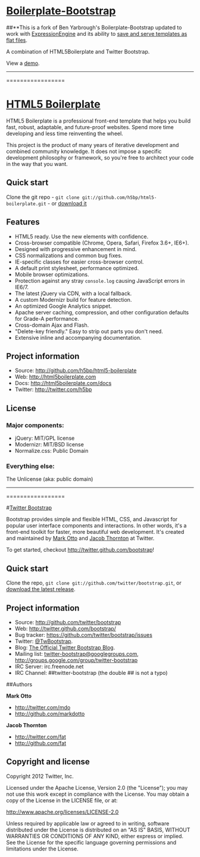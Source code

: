 # [Boilerplate-Bootstrap](http://benyarbrough.com/boilerplate-bootstrap/)

##**This is a fork of Ben Yarbrough's Boilerplate-Bootstrap updated to work with [ExpressionEngine](http://expressionengine.com/) and its ability to [save and serve templates as flat files](http://expressionengine.com/user_guide/templates/templates_as_files.html).

A combination of HTML5Boilerplate and Twitter Bootstrap.

View a [demo](http://benyarbrough.com/boilerplate-bootstrap/).


---------------
=================


# [HTML5 Boilerplate](http://html5boilerplate.com)

HTML5 Boilerplate is a professional front-end template that helps you build fast, robust, adaptable, and future-proof websites. Spend more time developing and less time reinventing the wheel.

This project is the product of many years of iterative development and combined community knowledge. It does not impose a specific development philosophy or framework, so you're free to architect your code in the way that you want.


## Quick start

Clone the git repo - `git clone git://github.com/h5bp/html5-boilerplate.git` - or [download it](https://github.com/h5bp/html5-boilerplate/zipball/master)


## Features

* HTML5 ready. Use the new elements with confidence.
* Cross-browser compatible (Chrome, Opera, Safari, Firefox 3.6+, IE6+).
* Designed with progressive enhancement in mind.
* CSS normalizations and common bug fixes.
* IE-specific classes for easier cross-browser control.
* A default print stylesheet, performance optimized.
* Mobile browser optimizations.
* Protection against any stray `console.log` causing JavaScript errors in IE6/7.
* The latest jQuery via CDN, with a local fallback.
* A custom Modernizr build for feature detection.
* An optimized Google Analytics snippet.
* Apache server caching, compression, and other configuration defaults for Grade-A performance.
* Cross-domain Ajax and Flash.
* "Delete-key friendly." Easy to strip out parts you don't need.
* Extensive inline and accompanying documentation.


## Project information

* Source: http://github.com/h5bp/html5-boilerplate
* Web: http://html5boilerplate.com
* Docs: http://html5boilerplate.com/docs
* Twitter: http://twitter.com/h5bp


## License

### Major components:

* jQuery: MIT/GPL license
* Modernizr: MIT/BSD license
* Normalize.css: Public Domain

### Everything else:

The Unlicense (aka: public domain)

 
---------------
=================


#[Twitter Bootstrap](http://twitter.github.com/bootstrap)

Bootstrap provides simple and flexible HTML, CSS, and Javascript for popular user interface components and interactions. In other words, it's a front-end toolkit for faster, more beautiful web development. It's created and maintained by [Mark Otto](http://twitter.com/mdo) and [Jacob Thornton](http://twitter.com/fat) at Twitter.

To get started, checkout http://twitter.github.com/bootstrap!



## Quick start

Clone the repo, `git clone git://github.com/twitter/bootstrap.git`, or [download the latest release](https://github.com/twitter/bootstrap/zipball/master).


## Project information

* Source: http://github.com/twitter/bootstrap
* Web: http://twitter.github.com/bootstrap/
* Bug tracker: https://github.com/twitter/bootstrap/issues
* Twitter: [@TwBootstrap](http://twitter.com/TwBootstrap).
* Blog: [The Official Twitter Bootstrap Blog](http://blog.getbootstrap.com).
* Mailing list: twitter-bootstrap@googlegroups.com, http://groups.google.com/group/twitter-bootstrap
* IRC Server: irc.freenode.net
* IRC Channel: ##twitter-bootstrap (the double ## is not a typo)



##Authors

**Mark Otto**

+ http://twitter.com/mdo
+ http://github.com/markdotto

**Jacob Thornton**

+ http://twitter.com/fat
+ http://github.com/fat



Copyright and license
---------------------

Copyright 2012 Twitter, Inc.

Licensed under the Apache License, Version 2.0 (the "License");
you may not use this work except in compliance with the License.
You may obtain a copy of the License in the LICENSE file, or at:

   http://www.apache.org/licenses/LICENSE-2.0

Unless required by applicable law or agreed to in writing, software
distributed under the License is distributed on an "AS IS" BASIS,
WITHOUT WARRANTIES OR CONDITIONS OF ANY KIND, either express or implied.
See the License for the specific language governing permissions and
limitations under the License.

